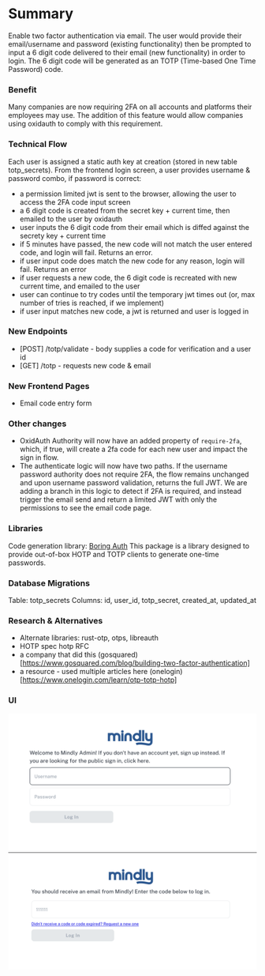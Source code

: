 # Summary

Enable two factor authentication via email. The user would provide their email/username and password (existing functionality) then be prompted to input a 6 digit code delivered to their email (new functionality) in order to login. The 6 digit code will be generated as an TOTP (Time-based One Time Password) code.

### Benefit

Many companies are now requiring 2FA on all accounts and platforms their employees may use. The addition of this feature would allow companies using oxidauth to comply with this requirement.


### Technical Flow
Each user is assigned a static auth key at creation (stored in new table totp_secrets). From the frontend login screen, a user provides username & password combo, if password is correct:

- a permission limited jwt is sent to the browser, allowing the user to access the 2FA code input screen
- a 6 digit code is created from the secret key + current time, then emailed to the user by oxidauth
- user inputs the 6 digit code from their email which is diffed against the secrety key + current time
- if 5 minutes have passed, the new code will not match the user entered code, and login will fail. Returns an error.
- if user input code does match the new code for any reason, login will fail. Returns an error
- if user requests a new code, the 6 digit code is recreated with new current time, and emailed to the user
- user can continue to try codes until the temporary jwt times out (or, max number of tries is reached, if we implement)
- if user input matches new code, a jwt is returned and user is logged in

### New Endpoints
- [POST] /totp/validate - body supplies a code for verification and a user id
- [GET] /totp - requests new code & email

### New Frontend Pages
- Email code entry form

### Other changes
- OxidAuth Authority will now have an added property of `require-2fa`, which, if true, will create a 2fa code for each new user and impact the sign in flow.
- The authenticate logic will now have two paths. If the username password authority does not require 2FA, the flow remains unchanged and upon username password validation, returns the full JWT. We are adding a branch in this logic to detect if 2FA is required, and instead trigger the email send and return a limited JWT with only the permissions to see the email code page.

### Libraries
Code generation library: [Boring Auth](https://docs.rs/boringauth) This package is a library designed to provide out-of-box HOTP and TOTP clients to generate one-time passwords.

### Database Migrations
Table: totp_secrets
Columns: id, user_id, totp_secret, created_at, updated_at

### Research & Alternatives
- Alternate libraries: rust-otp, otps, libreauth
- HOTP spec hotp RFC
- a company that did this (gosquared)[https://www.gosquared.com/blog/building-two-factor-authentication]
- a resource - used multiple articles here (onelogin)[https://www.onelogin.com/learn/otp-totp-hotp]


### UI
<img width="743" alt="Screenshot 2024-04-12-login" src="./images/rfc1-login.png">

<img width="751" alt="Screenshot 2024-04-12 at 10 46 52 AM" src="./images/rfc1-email-code.png">